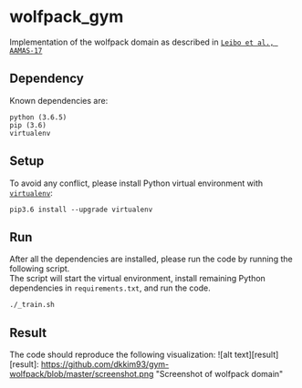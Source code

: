 # wolfpack_gym
Implementation of the wolfpack domain as described in [`Leibo et al., AAMAS-17`](https://arxiv.org/pdf/1702.03037.pdf)

## Dependency
Known dependencies are:
```
python (3.6.5)
pip (3.6)
virtualenv
```

## Setup
To avoid any conflict, please install Python virtual environment with [`virtualenv`](http://docs.python-guide.org/en/latest/dev/virtualenvs/):
```
pip3.6 install --upgrade virtualenv
```

## Run
After all the dependencies are installed, please run the code by running the following script.  
The script will start the virtual environment, install remaining Python dependencies in `requirements.txt`, and run the code.  
```
./_train.sh
```

## Result
The code should reproduce the following visualization:
![alt text][result]
[result]: https://github.com/dkkim93/gym-wolfpack/blob/master/screenshot.png "Screenshot of wolfpack domain"
